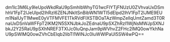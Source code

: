 dm1lc3M6Ly9leUpoWkdRaU9pSmhlbWhyTG1wcFlYTjFNUzU0ZVhvaUxDSmhhV1FpT2lJeUlpd2lhRzl6ZENJNkltSnBibWN1WTI5dElpd2lhV1FpT2lJME9EUm1NalUyT1MweE0yVTFMVFE1TkRVdFlXSTBOaTAzWmpZellqUmtZamd3T0RnaUxDSnVaWFFpT2lKM2N5SXNJbkJoZEdnaU9pSXZhRzl1WjNsMWJpSXNJbkJ2Y25RaU9pSXhNREF3TXlJc0luQnpJam9pWVhvZ2FHc2lMQ0owYkhNaU9pSWlMQ0owZVhCbElqb2libTl1WlNJc0luWWlPaUl5SW4wPQ==
